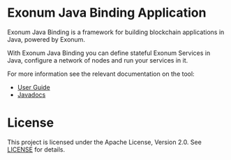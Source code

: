 # Exonum Java Binding Application

Exonum Java Binding is a framework for building blockchain applications in Java, 
powered by Exonum.

With Exonum Java Binding you can define stateful Exonum Services in Java,
configure a network of nodes and run your services in it.

For more information see the relevant documentation on the tool:
  - [User Guide](https://exonum.com/doc/version/0.13/get-started/java-binding/)
  - [Javadocs](https://exonum.com/doc/api/java-binding/0.9.0/index.html)

# License

This project is licensed under the Apache License, Version 2.0.
See [LICENSE](LICENSE) for details.
